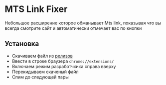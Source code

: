 # MTS Link Fixer

Небольшое расширение которое обманывает Mts link, показывая что вы всегда смотрите сайт и автоматически отмечает вас по кнопки

## Установка

* Скачиваем файл из [релизов](https://github.com/DedMaxTech/MtsLinkExtention/releases)
* Ввести в строке браузера `chrome://extensions/`
* Включаем режим разработчкика справа вверху
* Перекидываем скаченый файл
* Спим до следующей пары